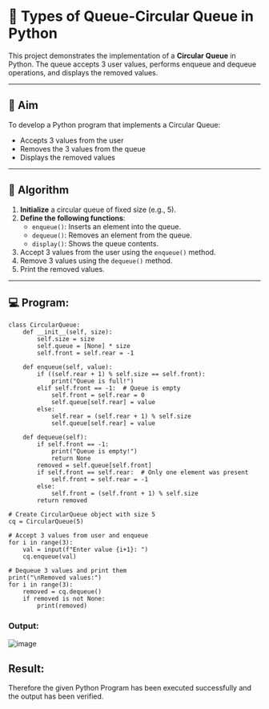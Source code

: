 # 🔄 Types of Queue-Circular Queue in Python

This project demonstrates the implementation of a **Circular Queue** in Python. The queue accepts 3 user values, performs enqueue and dequeue operations, and displays the removed values.

---

## 🎯 Aim

To develop a Python program that implements a Circular Queue:
- Accepts 3 values from the user
- Removes the 3 values from the queue
- Displays the removed values

---

## 🧠 Algorithm

1. **Initialize** a circular queue of fixed size (e.g., 5).
2. **Define the following functions**:
   - `enqueue()`: Inserts an element into the queue.
   - `dequeue()`: Removes an element from the queue.
   - `display()`: Shows the queue contents.
3. Accept 3 values from the user using the `enqueue()` method.
4. Remove 3 values using the `dequeue()` method.
5. Print the removed values.

---

## 💻 Program:
```
class CircularQueue:
    def __init__(self, size):
        self.size = size
        self.queue = [None] * size
        self.front = self.rear = -1

    def enqueue(self, value):
        if ((self.rear + 1) % self.size == self.front):
            print("Queue is full!")
        elif self.front == -1:  # Queue is empty
            self.front = self.rear = 0
            self.queue[self.rear] = value
        else:
            self.rear = (self.rear + 1) % self.size
            self.queue[self.rear] = value

    def dequeue(self):
        if self.front == -1:
            print("Queue is empty!")
            return None
        removed = self.queue[self.front]
        if self.front == self.rear:  # Only one element was present
            self.front = self.rear = -1
        else:
            self.front = (self.front + 1) % self.size
        return removed

# Create CircularQueue object with size 5
cq = CircularQueue(5)

# Accept 3 values from user and enqueue
for i in range(3):
    val = input(f"Enter value {i+1}: ")
    cq.enqueue(val)

# Dequeue 3 values and print them
print("\nRemoved values:")
for i in range(3):
    removed = cq.dequeue()
    if removed is not None:
        print(removed)

```

### Output:
![image](https://github.com/user-attachments/assets/dae6677e-8093-433d-bb25-fbffade1fbaa)

## Result:
Therefore the given Python Program has been executed successfully and the output has been verified.
